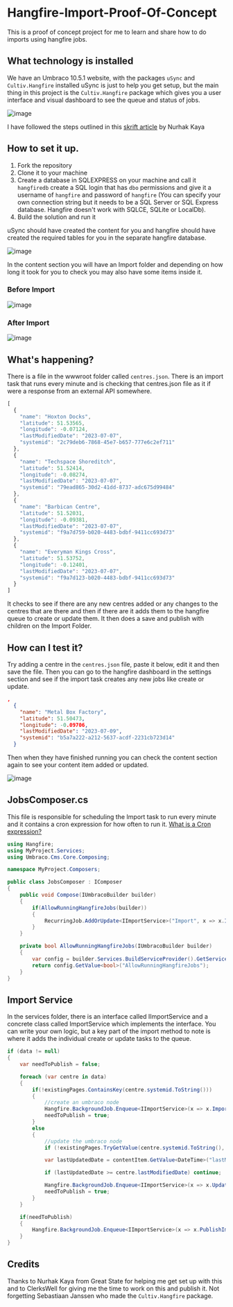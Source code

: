 # Hangfire-Import-Proof-Of-Concept

This is a proof of concept project for me to learn and share how to do imports using hangfire jobs.

## What technology is installed

We have an Umbraco 10.5.1 website, with the packages `uSync` and `Cultiv.Hangfire` installed
uSync is just to help you get setup, but the main thing in this project is the `Cultiv.Hangfire` package which gives you a user interface and visual dashboard to see the queue and status of jobs.

![image](https://github.com/prjseal/Hangfire-Import-Proof-Of-Concept/assets/9142936/82ad5aaf-d94f-4863-9cd1-1107af929e7a)

I have followed the steps outlined in this [skrift article](https://skrift.io/issues/performance-and-availability-improvements-of-umbraco-v10-websites-with-hangfire-jobs/) by Nurhak Kaya

## How to set it up.

1. Fork the repository
2. Clone it to your machine
3. Create a database in SQLEXPRESS on your machine and call it `hangfiredb` create a SQL login that has `dbo` permissions and give it a username of `hangfire` and password of `hangfire` (You can specify your own connection string but it needs to be a SQL Server or SQL Express database. Hangfire doesn't work with SQLCE, SQLite or LocalDb).
4. Build the solution and run it

uSync should have created the content for you and hangfire should have created the required tables for you in the separate hangfire database.

![image](https://github.com/prjseal/Hangfire-Import-Proof-Of-Concept/assets/9142936/27e42928-8555-430c-b3f0-ef46c946c610)

In the content section you will have an Import folder and depending on how long it took for you to check you may also have some items inside it.

### Before Import

![image](https://github.com/prjseal/Hangfire-Import-Proof-Of-Concept/assets/9142936/2a464a30-5f36-4dde-9a6b-8493580cfc2f)

### After Import

![image](https://github.com/prjseal/Hangfire-Import-Proof-Of-Concept/assets/9142936/5be2240c-e304-40c3-9848-3a48e8c38a9d)

## What's happening?

There is a file in the wwwroot folder called `centres.json`. There is an import task that runs every minute and is checking that centres.json file as it if were a response from an external API somewhere.

```js
[
  {
    "name": "Hoxton Docks",
    "latitude": 51.53565,
    "longitude": -0.07124,
    "lastModifiedDate": "2023-07-07",
    "systemid": "2c79deb6-7868-45e7-b657-777e6c2ef711"
  },
  {
    "name": "Techspace Shoreditch",
    "latitude": 51.52414,
    "longitude": -0.08274,
    "lastModifiedDate": "2023-07-07",
    "systemid": "79ead865-30d2-41dd-8737-adc675d99484"
  },
  {
    "name": "Barbican Centre",
    "latitude": 51.52031,
    "longitude": -0.09381,
    "lastModifiedDate": "2023-07-07",
    "systemid": "f9a7d759-b020-4483-bdbf-9411cc693d73"
  },
  {
    "name": "Everyman Kings Cross",
    "latitude": 51.53752,
    "longitude": -0.12401,
    "lastModifiedDate": "2023-07-07",
    "systemid": "f9a7d123-b020-4483-bdbf-9411cc693d73"
  }
]
```

It checks to see if there are any new centres added or any changes to the centres that are there and then if there are it adds them to the hangfire queue to create or update them.
It then does a save and publish with children on the Import Folder.

## How can I test it?

Try adding a centre in the `centres.json` file, paste it below, edit it and then save the file. Then you can go to the hangfire dashboard in the settings section and see if the import task creates any new jobs like create or update.

```json
,
  {
    "name": "Metal Box Factory",
    "latitude": 51.50473,
    "longitude": -0.09706,
    "lastModifiedDate": "2023-07-09",
    "systemid": "b5a7a222-a212-5637-acdf-2231cb723d14"
  }
```

Then when they have finished running you can check the content section again to see your content item added or updated.

![image](https://github.com/prjseal/Hangfire-Import-Proof-Of-Concept/assets/9142936/8380054a-cc6d-437f-a1bd-2c1f618e342f)

## JobsComposer.cs

This file is responsible for scheduling the Import task to run every minute and it contains a cron expression for how often to run it. [What is a Cron expression?](https://en.wikipedia.org/wiki/Cron)

```cs
using Hangfire;
using MyProject.Services;
using Umbraco.Cms.Core.Composing;

namespace MyProject.Composers;

public class JobsComposer : IComposer
{
    public void Compose(IUmbracoBuilder builder)
    {
        if(AllowRunningHangfireJobs(builder))
        {
            RecurringJob.AddOrUpdate<IImportService>("Import", x => x.Import(), "*/1 * * * *");
        }
    }

    private bool AllowRunningHangfireJobs(IUmbracoBuilder builder)
    {
        var config = builder.Services.BuildServiceProvider().GetService<IConfiguration>();
        return config.GetValue<bool>("AllowRunningHangfireJobs");
    }
}
```

## Import Service

In the services folder, there is an interface called IImportService and a concrete class called ImportService which implements the interface.
You can write your own logic, but a key part of the import method to note is where it adds the individual create or update tasks to the queue.

```cs
if (data != null)
{
    var needToPublish = false;

    foreach (var centre in data)
    {
        if(!existingPages.ContainsKey(centre.systemid.ToString()))
        {
            //create an umbraco node
            Hangfire.BackgroundJob.Enqueue<IImportService>(x => x.ImportSingleCentre(centre, rootContent.Id));
            needToPublish = true;
        }
        else
        {
            //update the umbraco node
            if (!existingPages.TryGetValue(centre.systemid.ToString(), out var contentItem)) continue;

            var lastUpdatedDate = contentItem.GetValue<DateTime>("lastModifiedDate");

            if (lastUpdatedDate >= centre.lastModifiedDate) continue;

            Hangfire.BackgroundJob.Enqueue<IImportService>(x => x.UpdateSingleCentre(centre, contentItem.Id));
            needToPublish = true;
        }
    }

    if(needToPublish)
    {
        Hangfire.BackgroundJob.Enqueue<IImportService>(x => x.PublishImportFolderAndChildren());
    }
}
```

## Credits

Thanks to Nurhak Kaya from Great State for helping me get set up with this and to ClerksWell for giving me the time to work on this and publish it. Not forgetting Sebastiaan Janssen who made the `Cultiv.Hangfire` package.
